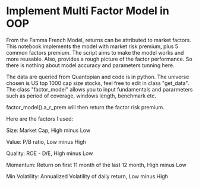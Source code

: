 # Implement Multi Factor Model in OOP

From the Famma French Model, returns can be attributed to market factors. This notebook implements the model with market risk premium, plus 5 common factors premium. The script aims to make the model works and more reusable. Also, provides a rough picture of the factor performance. So there is nothing about model accuracy and parameters tunning here.

The data are queried from Quantopian and code is in python. The universe chosen is US top 1000 cap size stocks, feel free to edit in class "get_data". The class "factor_model" allows you to input fundamentals and pararmeters such as period of coverage, windows length, benchmark etc.

factor_model().a_r_prem will then return the factor risk premium.

Here are the factors I used:

Size: Market Cap, High minus Low

Value: P/B ratio, Low minus High

Quality: ROE - D/E, High minus Low

Momentum: Return on first 11 month of the last 12 month, High minus Low

Min Volatility: Annualized Volatility of daily return, Low minus High
